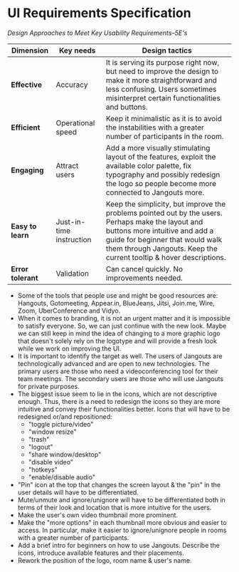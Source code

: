 # UI Requirements Specification

_Design Approaches to Meet Key Usability Requirements–5E's_

| Dimension | Key needs | Design tactics |
| --- | --- | --- |
| **Effective** | Accuracy | It is serving its purpose right now, but need to improve the design to make it more straightforward and less confusing. Users sometimes misinterpret certain functionalities and buttons. |
| **Efficient** | Operational speed | Keep it minimalistic as it is to avoid the instabilities with a greater number of participants in the room. |
| **Engaging** | Attract users | Add a more visually stimulating layout of the features, exploit the available color palette, fix typography and possibly redesign the logo so people become more connected to Jangouts more. |
| **Easy to learn** | Just-in-time instruction | Keep the simplicity, but improve the problems pointed out by the users. Perhaps make the layout and buttons more intuitive and add a guide for beginner that would walk them through Jangouts. Keep the current tooltip & hover descriptions. |
| **Error tolerant** | Validation | Can cancel quickly. No improvements needed. |

- Some of the tools that people use and might be good resources are: Hangouts, Gotomeeting, Appear.in, BlueJeans, Jitsi, Join.me, Wire, Zoom, UberConference and Vidyo.
- When it comes to branding, it is not an urgent matter and it is impossible to satisfy everyone. So, we can just continue with the new look. Maybe we can still keep in mind the idea of changing to a more graphic logo that doesn't solely rely on the logotype and will provide a fresh look while we work on improving the UI.
- It is important to identify the target as well. The users of Jangouts are technologically advanced and are open to new technologies. The primary users are those who need a videoconferencing tool for their team meetings. The secondary users are those who will use Jangouts for private purposes.
- The biggest issue seem to lie in the icons, which are not descriptive enough. Thus, there is a need to redesign the icons so they are more intuitive and convey their functionalities better. Icons that will have to be redesigned or/and repositioned:
  - "toggle picture/video"
  - "window resize"
  - "trash"
  - "logout"
  - "share window/desktop"
  - "disable video"
  - "hotkeys"
  - "enable/disable audio"
- "Pin" icon at the top that changes the screen layout & the "pin" in the user details will have to be differentiated.
- Mute/unmute and ignore/unignore will have to be differentiated both in terms of their look and location that is more intuitive for the users.
- Make the user's own video thumbnail more prominent.
- Make the "more options" in each thumbnail more obvious and easier to access. In particular, make it easier to ignore/unignore people in rooms with a greater number of participants.
- Add a brief intro for beginners on how to use Jangouts. Describe the icons, introduce available features and their placements.
- Rework the position of the logo, room name & user's name.
